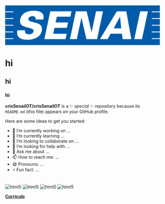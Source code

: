 ![logo](https://github.com/crisSenaiIOT/crisSenaiIOT/blob/main/senai-logo-3.png)

# hi
## hi 
### hi 

**crisSenaiIOT/crisSenaiIOT** is a ✨ _special_ ✨ repository because its `README.md` (this file) appears on your GitHub profile.

Here are some ideas to get you started:

- 🔭 I’m currently working on ...
- 🌱 I’m currently learning ...
- 👯 I’m looking to collaborate on ...
- 🤔 I’m looking for help with ...
- 💬 Ask me about ...
- 📫 How to reach me: ...
- 😄 Pronouns: ...
- ⚡ Fun fact: ...

<div style ="display: inline_block"><br/>
 <img align="center" alt="html5" src="https://img.shields.io/badge/Linux-FCC624?style=for-the-badge&logo=linux&logoColor=black" />
 <img align="center" alt="html5" src="https://img.shields.io/badge/Django-092E20?style=for-the-badge&logo=django&logoColor=white" />
 <img align="center" alt="html5" src="https://img.shields.io/badge/Angular-DD0031?style=for-the-badge&logo=angular&logoColor=white" />
 <img align="center" alt="html5" src="https://img.shields.io/badge/Django-092E20?style=for-the-badge&logo=django&logoColor=white" />
</div>

<a href="https://github.com/crisSenaiIOT/crisSenaiIOT/blob/main/cv.pdf" class="nav-link">**Curriculo**</a>
